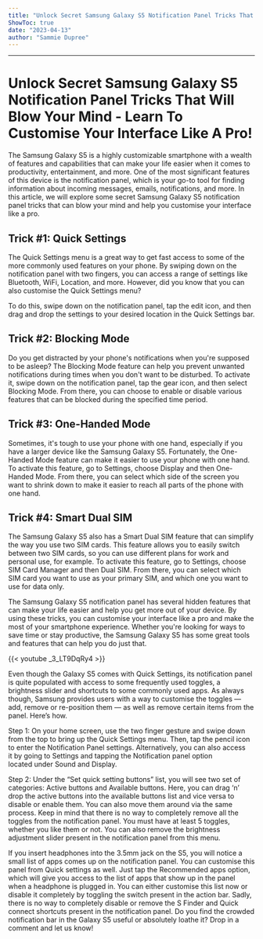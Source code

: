 ```yaml
---
title: "Unlock Secret Samsung Galaxy S5 Notification Panel Tricks That Will Blow Your Mind - Learn To Customise Your Interface Like A Pro!"
ShowToc: true 
date: "2023-04-13"
author: "Sammie Dupree"
---
```

*****
# Unlock Secret Samsung Galaxy S5 Notification Panel Tricks That Will Blow Your Mind - Learn To Customise Your Interface Like A Pro!

The Samsung Galaxy S5 is a highly customizable smartphone with a wealth of features and capabilities that can make your life easier when it comes to productivity, entertainment, and more. One of the most significant features of this device is the notification panel, which is your go-to tool for finding information about incoming messages, emails, notifications, and more. In this article, we will explore some secret Samsung Galaxy S5 notification panel tricks that can blow your mind and help you customise your interface like a pro.

## Trick #1: Quick Settings

The Quick Settings menu is a great way to get fast access to some of the more commonly used features on your phone. By swiping down on the notification panel with two fingers, you can access a range of settings like Bluetooth, WiFi, Location, and more. However, did you know that you can also customise the Quick Settings menu?

To do this, swipe down on the notification panel, tap the edit icon, and then drag and drop the settings to your desired location in the Quick Settings bar.

## Trick #2: Blocking Mode

Do you get distracted by your phone's notifications when you're supposed to be asleep? The Blocking Mode feature can help you prevent unwanted notifications during times when you don't want to be disturbed. To activate it, swipe down on the notification panel, tap the gear icon, and then select Blocking Mode. From there, you can choose to enable or disable various features that can be blocked during the specified time period.

## Trick #3: One-Handed Mode

Sometimes, it's tough to use your phone with one hand, especially if you have a larger device like the Samsung Galaxy S5. Fortunately, the One-Handed Mode feature can make it easier to use your phone with one hand. To activate this feature, go to Settings, choose Display and then One-Handed Mode. From there, you can select which side of the screen you want to shrink down to make it easier to reach all parts of the phone with one hand.

## Trick #4: Smart Dual SIM

The Samsung Galaxy S5 also has a Smart Dual SIM feature that can simplify the way you use two SIM cards. This feature allows you to easily switch between two SIM cards, so you can use different plans for work and personal use, for example. To activate this feature, go to Settings, choose SIM Card Manager and then Dual SIM. From there, you can select which SIM card you want to use as your primary SIM, and which one you want to use for data only.

The Samsung Galaxy S5 notification panel has several hidden features that can make your life easier and help you get more out of your device. By using these tricks, you can customise your interface like a pro and make the most of your smartphone experience. Whether you're looking for ways to save time or stay productive, the Samsung Galaxy S5 has some great tools and features that can help you do just that.

{{< youtube _3_LT9DqRy4 >}} 



Even though the Galaxy S5 comes with Quick Settings, its notification panel is quite populated with access to some frequently used toggles, a brightness slider and shortcuts to some commonly used apps. As always though, Samsung provides users with a way to customise the toggles — add, remove or re-position them — as well as remove certain items from the panel. Here’s how.

Step 1: On your home screen, use the two finger gesture and swipe down from the top to bring up the Quick Settings menu. Then, tap the pencil icon to enter the Notification Panel settings. Alternatively, you can also access it by going to Settings and tapping the Notification panel option located under Sound and Display.

Step 2: Under the “Set quick setting buttons” list, you will see two set of categories: Active buttons and Available buttons. Here, you can drag ‘n’ drop the active buttons into the available buttons list and vice versa to disable or enable them. You can also move them around via the same process.
Keep in mind that there is no way to completely remove all the toggles from the notification panel. You must have at least 5 toggles, whether you like them or not. You can also remove the brightness adjustment slider present in the notification panel from this menu.

If you insert headphones into the 3.5mm jack on the S5, you will notice a small list of apps comes up on the notification panel. You can customise this panel from Quick settings as well. Just tap the Recommended apps option, which will give you access to the list of apps that show up in the panel when a headphone is plugged in. You can either customise this list now or disable it completely by toggling the switch present in the action bar. Sadly, there is no way to completely disable or remove the S Finder and Quick connect shortcuts present in the notification panel.
Do you find the crowded notification bar in the Galaxy S5 useful or absolutely loathe it? Drop in a comment and let us know!




